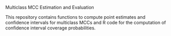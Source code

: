 Multiclass MCC Estimation and Evaluation

This repository contains functions to compute point estimates and confidence intervals for multiclass MCCs and R code for the computation of confidence interval coverage probabilities.
